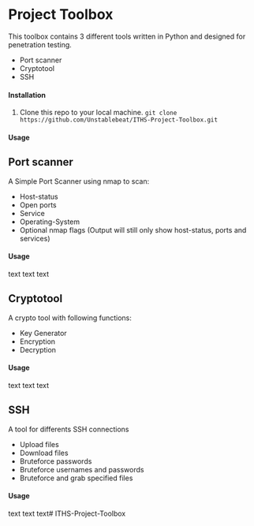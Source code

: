 # Project Toolbox
This toolbox contains 3 different tools written in Python and designed for penetration testing.
- Port scanner
- Cryptotool
- SSH
#### Installation
1. Clone this repo to your local machine.
```git clone https://github.com/Unstablebeat/ITHS-Project-Toolbox.git```
#### Usage

## Port scanner
A Simple Port Scanner using nmap to scan:  
- Host-status
- Open ports
- Service
- Operating-System
- Optional nmap flags (Output will still only show host-status, ports and services)
#### Usage
text text text

## Cryptotool
A crypto tool with following functions:
- Key Generator
- Encryption
- Decryption
#### Usage
text text text

## SSH
A tool for differents SSH connections
- Upload files
- Download files
- Bruteforce passwords
- Bruteforce usernames and passwords
- Bruteforce and grab specified files
#### Usage
text text text#   I T H S - P r o j e c t - T o o l b o x 
 
 
